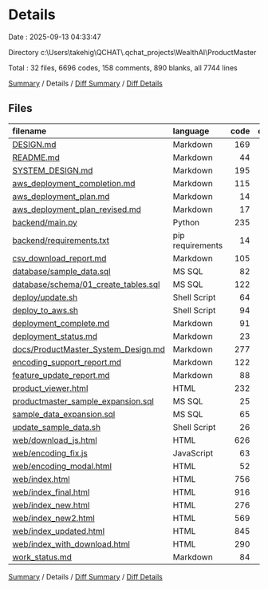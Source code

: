 # Details

Date : 2025-09-13 04:33:47

Directory c:\\Users\\takehig\\QCHAT\\.qchat_projects\\WealthAI\\ProductMaster

Total : 32 files,  6696 codes, 158 comments, 890 blanks, all 7744 lines

[Summary](results.md) / Details / [Diff Summary](diff.md) / [Diff Details](diff-details.md)

## Files
| filename | language | code | comment | blank | total |
| :--- | :--- | ---: | ---: | ---: | ---: |
| [DESIGN.md](/DESIGN.md) | Markdown | 169 | 0 | 33 | 202 |
| [README.md](/README.md) | Markdown | 44 | 0 | 17 | 61 |
| [SYSTEM\_DESIGN.md](/SYSTEM_DESIGN.md) | Markdown | 195 | 0 | 43 | 238 |
| [aws\_deployment\_completion.md](/aws_deployment_completion.md) | Markdown | 115 | 0 | 22 | 137 |
| [aws\_deployment\_plan.md](/aws_deployment_plan.md) | Markdown | 14 | 0 | 4 | 18 |
| [aws\_deployment\_plan\_revised.md](/aws_deployment_plan_revised.md) | Markdown | 17 | 0 | 5 | 22 |
| [backend/main.py](/backend/main.py) | Python | 235 | 12 | 37 | 284 |
| [backend/requirements.txt](/backend/requirements.txt) | pip requirements | 14 | 0 | 1 | 15 |
| [csv\_download\_report.md](/csv_download_report.md) | Markdown | 105 | 0 | 30 | 135 |
| [database/sample\_data.sql](/database/sample_data.sql) | MS SQL | 82 | 22 | 22 | 126 |
| [database/schema/01\_create\_tables.sql](/database/schema/01_create_tables.sql) | MS SQL | 122 | 13 | 13 | 148 |
| [deploy/update.sh](/deploy/update.sh) | Shell Script | 64 | 12 | 18 | 94 |
| [deploy\_to\_aws.sh](/deploy_to_aws.sh) | Shell Script | 94 | 9 | 21 | 124 |
| [deployment\_complete.md](/deployment_complete.md) | Markdown | 91 | 0 | 27 | 118 |
| [deployment\_status.md](/deployment_status.md) | Markdown | 23 | 0 | 6 | 29 |
| [docs/ProductMaster\_System\_Design.md](/docs/ProductMaster_System_Design.md) | Markdown | 277 | 0 | 50 | 327 |
| [encoding\_support\_report.md](/encoding_support_report.md) | Markdown | 122 | 0 | 37 | 159 |
| [feature\_update\_report.md](/feature_update_report.md) | Markdown | 88 | 0 | 27 | 115 |
| [product\_viewer.html](/product_viewer.html) | HTML | 232 | 0 | 25 | 257 |
| [productmaster\_sample\_expansion.sql](/productmaster_sample_expansion.sql) | MS SQL | 25 | 7 | 7 | 39 |
| [sample\_data\_expansion.sql](/sample_data_expansion.sql) | MS SQL | 65 | 19 | 17 | 101 |
| [update\_sample\_data.sh](/update_sample_data.sh) | Shell Script | 26 | 3 | 10 | 39 |
| [web/download\_js.html](/web/download_js.html) | HTML | 626 | 3 | 76 | 705 |
| [web/encoding\_fix.js](/web/encoding_fix.js) | JavaScript | 63 | 9 | 14 | 86 |
| [web/encoding\_modal.html](/web/encoding_modal.html) | HTML | 52 | 1 | 5 | 58 |
| [web/index.html](/web/index.html) | HTML | 756 | 7 | 67 | 830 |
| [web/index\_final.html](/web/index_final.html) | HTML | 916 | 11 | 82 | 1,009 |
| [web/index\_new.html](/web/index_new.html) | HTML | 276 | 8 | 7 | 291 |
| [web/index\_new2.html](/web/index_new2.html) | HTML | 569 | 3 | 67 | 639 |
| [web/index\_updated.html](/web/index_updated.html) | HTML | 845 | 11 | 73 | 929 |
| [web/index\_with\_download.html](/web/index_with_download.html) | HTML | 290 | 8 | 7 | 305 |
| [work\_status.md](/work_status.md) | Markdown | 84 | 0 | 20 | 104 |

[Summary](results.md) / Details / [Diff Summary](diff.md) / [Diff Details](diff-details.md)